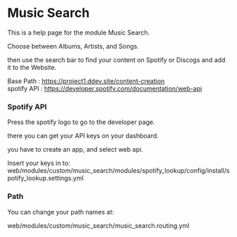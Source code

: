 # Music Search
This is a help page for the module Music Search.

Choose between Albums, Artists, and Songs.

then use the search bar to find your content on Spotify or Discogs and add it to the Website.

Base Path : https://project1.ddev.site/content-creation \
spotify API : https://developer.spotify.com/documentation/web-api

### Spotify API
Press the spotify logo to go to the developer page.

there you can get your API keys on your dashboard.

you have to create an app, and select web api.

Insert your keys in to:
web/modules/custom/music_search/modules/spotify_lookup/config/install/spotify_lookup.settings.yml

### Path
You can change your path names at:

web/modules/custom/music_search/music_search.routing.yml
